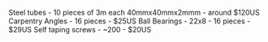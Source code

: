Steel tubes - 10 pieces of 3m each 40mmx40mmx2mmm - around $120US
Carpentry Angles - 16 pieces - $25US
Ball Bearings - 22x8 - 16 pieces - $29US
Self taping screws - ~200 - $20US
